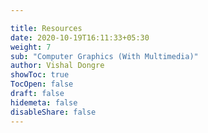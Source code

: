```yaml
---

title: Resources
date: 2020-10-19T16:11:33+05:30
weight: 7
sub: "Computer Graphics (With Multimedia)"
author: Vishal Dongre
showToc: true
TocOpen: false
draft: false
hidemeta: false
disableShare: false
---
```



